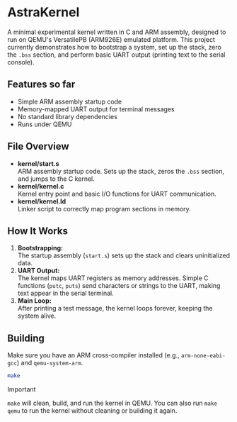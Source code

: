 # AstraKernel

A minimal experimental kernel written in C and ARM assembly, designed to run on QEMU's VersatilePB (ARM926E) emulated platform. This project currently demonstrates how to bootstrap a system, set up the stack, zero the `.bss` section, and perform basic UART output (printing text to the serial console).

## Features so far

- Simple ARM assembly startup code
- Memory-mapped UART output for terminal messages
- No standard library dependencies
- Runs under QEMU

## File Overview

- **kernel/start.s**  
  ARM assembly startup code. Sets up the stack, zeros the `.bss` section, and jumps to the C kernel.
- **kernel/kernel.c**  
  Kernel entry point and basic I/O functions for UART communication.
- **kernel/kernel.ld**  
  Linker script to correctly map program sections in memory.

## How It Works

1. **Bootstrapping:**  
   The startup assembly (`start.s`) sets up the stack and clears uninitialized data.
2. **UART Output:**  
   The kernel maps UART registers as memory addresses. Simple C functions (`putc`, `puts`) send characters or strings to the UART, making text appear in the serial terminal.
3. **Main Loop:**  
   After printing a test message, the kernel loops forever, keeping the system alive.

## Building

Make sure you have an ARM cross-compiler installed (e.g., `arm-none-eabi-gcc`) and `qemu-system-arm`.

```sh
make
```

> [!IMPORTANT]
> 
> `make` will clean, build, and run the kernel in QEMU. You can also run `make qemu` to run the kernel without cleaning or building it again.